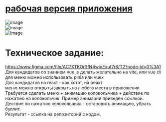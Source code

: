 # [рабочая версия приложения](https://forkitex-test.vercel.app/) 

![image](https://github.com/PaulRomanov/forkitex_test/assets/60575337/6249887a-d182-4085-8576-14c0bc3c1cfb)  
![image](https://github.com/PaulRomanov/forkitex_test/assets/60575337/5a0f4cc2-1a17-4e12-a639-691fdb02cb05)  
![image](https://github.com/PaulRomanov/forkitex_test/assets/60575337/b051fed8-b47d-4b27-9a8e-51004ae66257)  



# Техническое задание: 
https://www.figma.com/file/AC7XTKOr3fN4wioExuf7r6/T2?node-id=0%3A1  
Для кандидатов со знанием vue.js делать желательно на vite, или vue cli  
для меню можно использовать pinia или vuex  
Для кандидатов на react - как хотят, на реакт  
меню можно открыть/закрыть из любого места в приложении  
Требуется сделать меню + анимацию колокольчика + действие по нажатию на колокольчик. Пример анимации приведён ссылкой.  
Дествие по нажатию колокольчика - остановить анимацию, убрать буллит.  
Результат - ссылка на репозиторий с кодом.  
